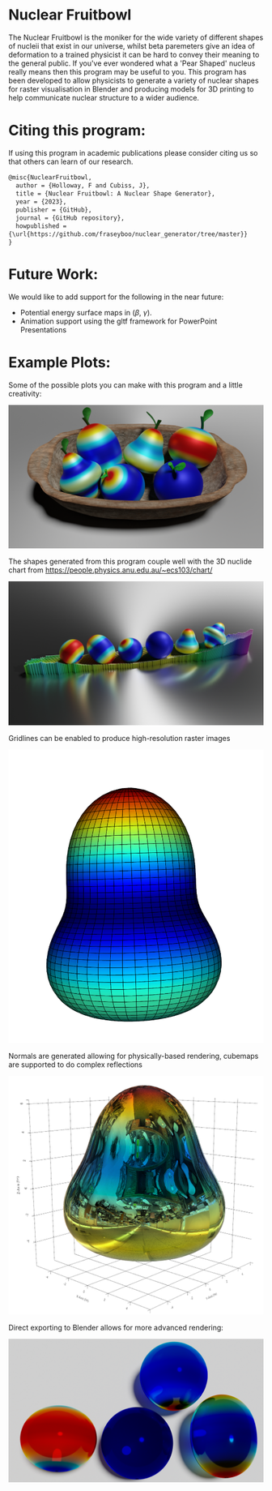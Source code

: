 # Nuclear Fruitbowl
The Nuclear Fruitbowl is the moniker for the wide variety of different shapes of nucleii that exist in our universe, whilst beta paremeters give an idea of deformation to a trained physicist it can be hard to convey their meaning to the general public. If you've ever wondered what a 'Pear Shaped' nucleus really means then this program may be useful to you. This program has been developed to allow physicists to generate a variety of nuclear shapes for raster visualisation in Blender and producing models for 3D printing to help communicate nuclear structure to a wider audience.

# Citing this program:
If using this program in academic publications please consider citing us so that others can learn of our research. 
```
@misc{NuclearFruitbowl,
  author = {Holloway, F and Cubiss, J},
  title = {Nuclear Fruitbowl: A Nuclear Shape Generator},
  year = {2023},
  publisher = {GitHub},
  journal = {GitHub repository},
  howpublished = {\url{https://github.com/fraseyboo/nuclear_generator/tree/master}}
}
```
# Future Work:

We would like to add support for the following in the near future:
* Potential energy surface maps in ($\beta$, $\gamma$).
* Animation support using the gltf framework for PowerPoint Presentations

# Example Plots:

Some of the possible plots you can make with this program and a little creativity:

![Screenshot](plots/nuclear_fruitbowl_nameless.png)

The shapes generated from this program couple well with the 3D nuclide chart from https://people.physics.anu.edu.au/~ecs103/chart/

![Screenshot](plots/shape_chart.png)

Gridlines can be enabled to produce high-resolution raster images

![Screenshot](plots/octupole.png)

Normals are generated allowing for physically-based rendering, cubemaps are supported to do complex reflections

![Screenshot](plots/pbr.png)

Direct exporting to Blender allows for more advanced rendering:

![Screenshot](plots/glass_render_3.png)

